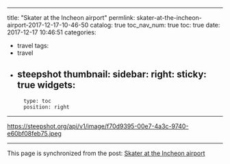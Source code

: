 
---
title: "Skater at the Incheon airport"
permlink: skater-at-the-incheon-airport-2017-12-17-10-46-50
catalog: true
toc_nav_num: true
toc: true
date: 2017-12-17 10:46:51
categories:
- travel
tags:
- travel
- steepshot
thumbnail: 
sidebar:
    right:
        sticky: true
widgets:
    -
        type: toc
        position: right
---


https://steepshot.org/api/v1/image/f70d9395-00e7-4a3c-9740-e60bf08feb75.jpeg

- - -

This page is synchronized from the post: [Skater at the Incheon airport](https://steemit.com/@jack8831/skater-at-the-incheon-airport-2017-12-17-10-46-50)
